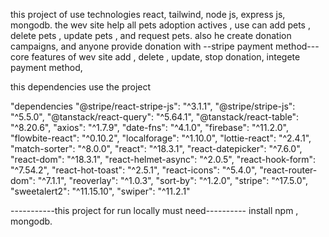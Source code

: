 this project of use technologies  react, tailwind, node js, express js, mongodb.
the wev site help all pets adoption actives ,
use can add pets , delete pets , update pets , and request pets.
also he create  donation campaigns,
and anyone provide donation with --stripe payment method---
core features of wev site 
add , delete , update, stop donation, integete  payment method,

this dependencies use the project

  "dependencies
    "@stripe/react-stripe-js": "^3.1.1",
    "@stripe/stripe-js": "^5.5.0",
    "@tanstack/react-query": "^5.64.1",
    "@tanstack/react-table": "^8.20.6",
    "axios": "^1.7.9",
    "date-fns": "^4.1.0",
    "firebase": "^11.2.0",
    "flowbite-react": "^0.10.2",
    "localforage": "^1.10.0",
    "lottie-react": "^2.4.1",
    "match-sorter": "^8.0.0",
    "react": "^18.3.1",
    "react-datepicker": "^7.6.0",
    "react-dom": "^18.3.1",
    "react-helmet-async": "^2.0.5",
    "react-hook-form": "^7.54.2",
    "react-hot-toast": "^2.5.1",
    "react-icons": "^5.4.0",
    "react-router-dom": "^7.1.1",
    "reoverlay": "^1.0.3",
    "sort-by": "^1.2.0",
    "stripe": "^17.5.0",
    "sweetalert2": "^11.15.10",
    "swiper": "^11.2.1"



-----------this project for run locally must need----------
install npm , mongodb.